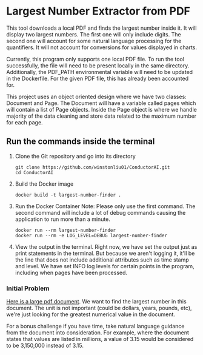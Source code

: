 # Largest Number Extractor from PDF

This tool downloads a local PDF and finds the largest number inside it.
It will display two largest numbers. The first one will only include digits.
The second one will account for some natural language processing for the 
quantifiers. It will not account for conversions for values displayed in charts.

Currently, this program only supports one local PDF file. To run the tool 
successfully, the file will need to be present locally in the same directory.
Additionally, the PDF_PATH environmental variable will need to be updated in 
the Dockerfile. For the given PDF file, this has already been accounted for.

This project uses an object oriented design where we have two classes: 
Document and Page. The Document will have a variable called pages which will
contain a list of Page objects. Inside the Page object is where we handle 
majority of the data cleaning and store data related to the maximum number for
each page.


## Run the commands inside the terminal

1.  Clone the Git repository and go into its directory
    ```
    git clone https://github.com/winstonliu01/ConductorAI.git
    cd ConductorAI
    ```

2.  Build the Docker image
    ```
    docker build -t largest-number-finder .
    ```

3.  Run the Docker Container 
    Note: Please only use the first command. The second command will
    include a lot of debug commands causing the application to run more
    than a minute.
    ```
    docker run --rm largest-number-finder
    docker run --rm -e LOG_LEVEL=DEBUG largest-number-finder
    ```

4.  View the output in the terminal. 
    Right now, we have set the output just as print statements in the terminal.
    But because we aren't logging it, it'll be the line that does not include
    additional attributes such as time stamp and level. We have set INFO log 
    levels for certain points in the program, including when pages have been 
    processed.

### Initial Problem

[Here is a large pdf document](https://www.saffm.hq.af.mil/Portals/84/documents/FY25/FY25%20Air%20Force%20Working%20Capital%20Fund.pdf?ver=sHG_i4Lg0IGZBCHxgPY01g%3d%3d). We want to find the largest number in this document. The unit is not important (could be dollars, years, pounds, etc), we're just looking for the greatest numerical value in the document.

For a bonus challenge if you have time, take natural language guidance from the document into consideration. For example, where the document states that values are listed in millions, a value of 3.15 would be considered to be 3,150,000 instead of 3.15.
